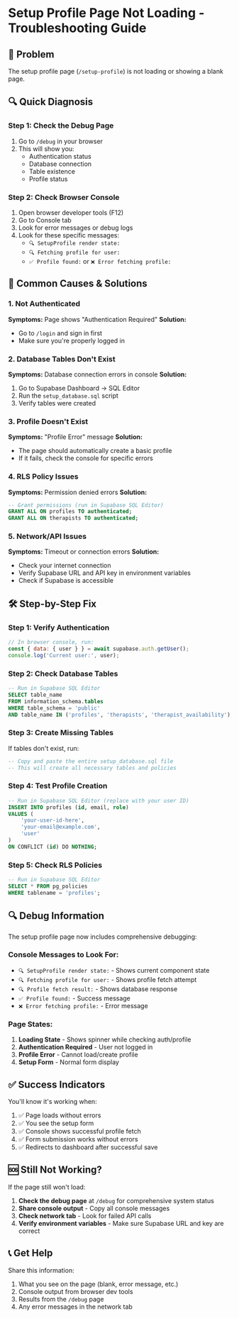# Setup Profile Page Not Loading - Troubleshooting Guide

## 🚨 Problem
The setup profile page (`/setup-profile`) is not loading or showing a blank page.

## 🔍 Quick Diagnosis

### Step 1: Check the Debug Page
1. Go to `/debug` in your browser
2. This will show you:
   - Authentication status
   - Database connection
   - Table existence
   - Profile status

### Step 2: Check Browser Console
1. Open browser developer tools (F12)
2. Go to Console tab
3. Look for error messages or debug logs
4. Look for these specific messages:
   - `🔍 SetupProfile render state:`
   - `🔍 Fetching profile for user:`
   - `✅ Profile found:` or `❌ Error fetching profile:`

## 🔧 Common Causes & Solutions

### 1. **Not Authenticated**
**Symptoms:** Page shows "Authentication Required"
**Solution:** 
- Go to `/login` and sign in first
- Make sure you're properly logged in

### 2. **Database Tables Don't Exist**
**Symptoms:** Database connection errors in console
**Solution:**
1. Go to Supabase Dashboard → SQL Editor
2. Run the `setup_database.sql` script
3. Verify tables were created

### 3. **Profile Doesn't Exist**
**Symptoms:** "Profile Error" message
**Solution:**
- The page should automatically create a basic profile
- If it fails, check the console for specific errors

### 4. **RLS Policy Issues**
**Symptoms:** Permission denied errors
**Solution:**
```sql
-- Grant permissions (run in Supabase SQL Editor)
GRANT ALL ON profiles TO authenticated;
GRANT ALL ON therapists TO authenticated;
```

### 5. **Network/API Issues**
**Symptoms:** Timeout or connection errors
**Solution:**
- Check your internet connection
- Verify Supabase URL and API key in environment variables
- Check if Supabase is accessible

## 🛠️ Step-by-Step Fix

### Step 1: Verify Authentication
```javascript
// In browser console, run:
const { data: { user } } = await supabase.auth.getUser();
console.log('Current user:', user);
```

### Step 2: Check Database Tables
```sql
-- Run in Supabase SQL Editor
SELECT table_name 
FROM information_schema.tables 
WHERE table_schema = 'public' 
AND table_name IN ('profiles', 'therapists', 'therapist_availability');
```

### Step 3: Create Missing Tables
If tables don't exist, run:
```sql
-- Copy and paste the entire setup_database.sql file
-- This will create all necessary tables and policies
```

### Step 4: Test Profile Creation
```sql
-- Run in Supabase SQL Editor (replace with your user ID)
INSERT INTO profiles (id, email, role)
VALUES (
    'your-user-id-here',
    'your-email@example.com',
    'user'
)
ON CONFLICT (id) DO NOTHING;
```

### Step 5: Check RLS Policies
```sql
-- Run in Supabase SQL Editor
SELECT * FROM pg_policies 
WHERE tablename = 'profiles';
```

## 🔍 Debug Information

The setup profile page now includes comprehensive debugging:

### Console Messages to Look For:
- `🔍 SetupProfile render state:` - Shows current component state
- `🔍 Fetching profile for user:` - Shows profile fetch attempt
- `🔍 Profile fetch result:` - Shows database response
- `✅ Profile found:` - Success message
- `❌ Error fetching profile:` - Error message

### Page States:
1. **Loading State** - Shows spinner while checking auth/profile
2. **Authentication Required** - User not logged in
3. **Profile Error** - Cannot load/create profile
4. **Setup Form** - Normal form display

## ✅ Success Indicators

You'll know it's working when:
1. ✅ Page loads without errors
2. ✅ You see the setup form
3. ✅ Console shows successful profile fetch
4. ✅ Form submission works without errors
5. ✅ Redirects to dashboard after successful save

## 🆘 Still Not Working?

If the page still won't load:

1. **Check the debug page** at `/debug` for comprehensive system status
2. **Share console output** - Copy all console messages
3. **Check network tab** - Look for failed API calls
4. **Verify environment variables** - Make sure Supabase URL and key are correct

## 📞 Get Help

Share this information:
1. What you see on the page (blank, error message, etc.)
2. Console output from browser dev tools
3. Results from the `/debug` page
4. Any error messages in the network tab 